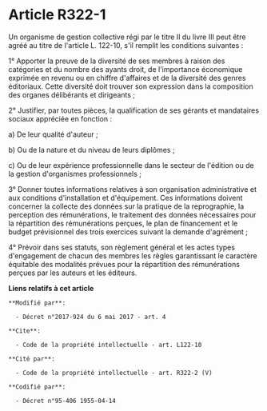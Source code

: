 # Article R322-1

Un organisme de gestion collective régi par le titre II du livre III peut être agréé au titre de l'article L. 122-10, s'il
remplit les conditions suivantes :

1° Apporter la preuve de la diversité de ses membres à raison des catégories et du nombre des ayants droit, de l'importance
économique exprimée en revenu ou en chiffre d'affaires et de la diversité des genres éditoriaux. Cette diversité doit trouver
son expression dans la composition des organes délibérants et dirigeants ;

2° Justifier, par toutes pièces, la qualification de ses gérants et mandataires sociaux appréciée en fonction :

a) De leur qualité d'auteur ;

b) Ou de la nature et du niveau de leurs diplômes ;

c) Ou de leur expérience professionnelle dans le secteur de l'édition ou de la gestion d'organismes professionnels ;

3° Donner toutes informations relatives à son organisation administrative et aux conditions d'installation et d'équipement.
Ces informations doivent concerner la collecte des données sur la pratique de la reprographie, la perception des
rémunérations, le traitement des données nécessaires pour la répartition des rémunérations perçues, le plan de financement et
le budget prévisionnel des trois exercices suivant la demande d'agrément ;

4° Prévoir dans ses statuts, son règlement général et les actes types d'engagement de chacun des membres les règles
garantissant le caractère équitable des modalités prévues pour la répartition des rémunérations perçues par les auteurs et
les éditeurs.

**Liens relatifs à cet article**

	**Modifié par**:

	  - Décret n°2017-924 du 6 mai 2017 - art. 4

	**Cite**:

	  - Code de la propriété intellectuelle - art. L122-10

	**Cité par**:

	  - Code de la propriété intellectuelle - art. R322-2 (V)

	**Codifié par**:

	  - Décret n°95-406 1955-04-14
